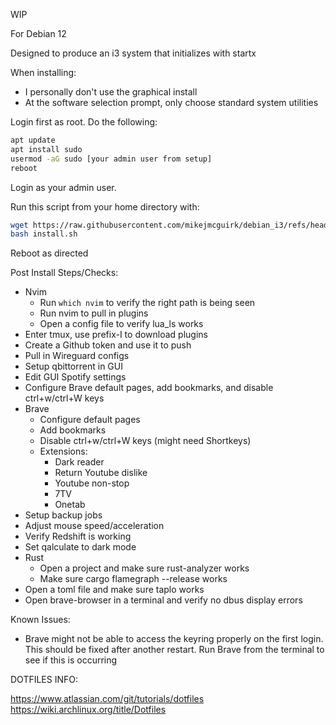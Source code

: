 WIP

For Debian 12

Designed to produce an i3 system that initializes with startx

When installing:

- I personally don't use the graphical install
- At the software selection prompt, only choose standard system utilities

Login first as root. Do the following:

```bash
apt update
apt install sudo
usermod -aG sudo [your admin user from setup]
reboot
```

Login as your admin user.

Run this script from your home directory with:
```bash
wget https://raw.githubusercontent.com/mikejmcguirk/debian_i3/refs/heads/main/install.sh
bash install.sh
```

Reboot as directed

<!--Save the update script. Run that with sudo bash as needed-->

Post Install Steps/Checks:

- Nvim
  - Run ``which nvim`` to verify the right path is being seen
  - Run nvim to pull in plugins
  - Open a config file to verify lua_ls works
- Enter tmux, use prefix-I to download plugins
- Create a Github token and use it to push
- Pull in Wireguard configs
- Setup qbittorrent in GUI
- Edit GUI Spotify settings
- Configure Brave default pages, add bookmarks, and disable ctrl+w/ctrl+W keys
- Brave
  - Configure default pages
  - Add bookmarks
  - Disable ctrl+w/ctrl+W keys (might need Shortkeys)
  - Extensions:
    - Dark reader
    - Return Youtube dislike
    - Youtube non-stop
    - 7TV
    - Onetab
- Setup backup jobs
- Adjust mouse speed/acceleration
- Verify Redshift is working
- Set qalculate to dark mode
- Rust
  - Open a project and make sure rust-analyzer works
  - Make sure cargo flamegraph --release works
- Open a toml file and make sure taplo works
- Open brave-browser in a terminal and verify no dbus display errors

Known Issues:

- Brave might not be able to access the keyring properly on the first login. This should be fixed after another restart. Run Brave from the terminal to see if this is occurring

DOTFILES INFO:

https://www.atlassian.com/git/tutorials/dotfiles
https://wiki.archlinux.org/title/Dotfiles
